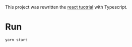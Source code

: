This project was rewritten the [react tuotrial](https://reactjs.org/tutorial/tutorial.html) with Typescript.

# Run
```
yarn start
```

